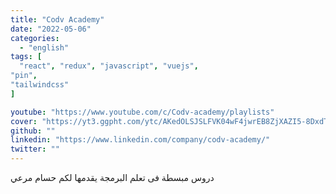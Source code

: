 ```yaml
---
title: "Codv Academy"
date: "2022-05-06"
categories:
  - "english"
tags: [
  "react", "redux", "javascript", "vuejs", 
"pin",
"tailwindcss"
]

youtube: "https://www.youtube.com/c/Codv-academy/playlists"
cover: "https://yt3.ggpht.com/ytc/AKedOLSJSLFVK04wF4jwrEB8ZjXAZI5-8DxdT2E6Xr9f=s88-c-k-c0x00ffffff-no-rj"
github: ""
linkedin: "https://www.linkedin.com/company/codv-academy/"
twitter: ""
---
```


دروس مبسطة فى تعلم البرمجة يقدمها لكم حسام مرعي
